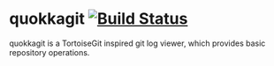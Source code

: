 
# quokkagit [![Build Status](https://travis-ci.org/ballessay/quokkagit.svg?branch=master)](https://travis-ci.org/ballessay/quokkagit)

quokkagit is a TortoiseGit inspired git log viewer, which provides basic repository operations.
